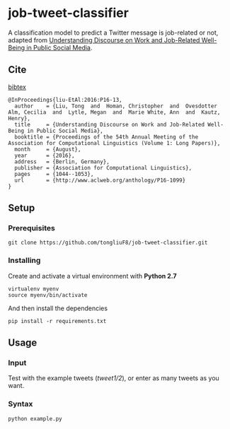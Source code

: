 # job-tweet-classifier

A classification model to predict a Twitter message is job-related or not, adapted from [Understanding Discourse on Work and Job-Related Well-Being in Public Social Media](https://www.aclweb.org/anthology/P/P16/P16-1099.pdf).

## Cite

[bibtex](http://www.aclweb.org/anthology/P/P16/P16-1099.bib)
```
@InProceedings{liu-EtAl:2016:P16-13,
  author    = {Liu, Tong  and  Homan, Christopher  and  Ovesdotter Alm, Cecilia  and  Lytle, Megan  and  Marie White, Ann  and  Kautz, Henry},
  title     = {Understanding Discourse on Work and Job-Related Well-Being in Public Social Media},
  booktitle = {Proceedings of the 54th Annual Meeting of the Association for Computational Linguistics (Volume 1: Long Papers)},
  month     = {August},
  year      = {2016},
  address   = {Berlin, Germany},
  publisher = {Association for Computational Linguistics},
  pages     = {1044--1053},
  url       = {http://www.aclweb.org/anthology/P16-1099}
}
```

## Setup

### Prerequisites

```
git clone https://github.com/tongliuF8/job-tweet-classifier.git
```

### Installing

Create and activate a virtual environment with **Python 2.7**

```
virtualenv myenv
source myenv/bin/activate
```

And then install the dependencies

```
pip install -r requirements.txt
```

## Usage
### Input
Test with the example tweets (*tweet1/2*), or enter as many tweets as you want.

### Syntax
```
python example.py
```

